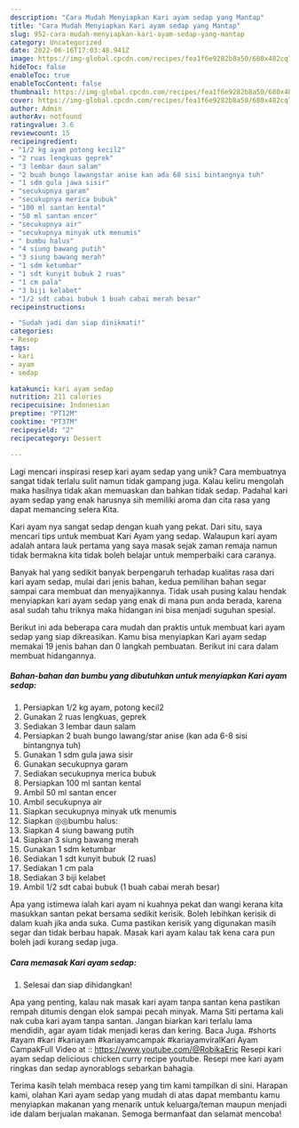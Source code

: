 ```yaml
---
description: "Cara Mudah Menyiapkan Kari ayam sedap yang Mantap"
title: "Cara Mudah Menyiapkan Kari ayam sedap yang Mantap"
slug: 952-cara-mudah-menyiapkan-kari-ayam-sedap-yang-mantap
category: Uncategorized
date: 2022-06-16T17:03:48.941Z
image: https://img-global.cpcdn.com/recipes/fea1f6e9282b8a50/680x482cq70/kari-ayam-sedap-foto-resep-utama.jpg
hideToc: false
enableToc: true
enableTocContent: false
thumbnail: https://img-global.cpcdn.com/recipes/fea1f6e9282b8a50/680x482cq70/kari-ayam-sedap-foto-resep-utama.jpg
cover: https://img-global.cpcdn.com/recipes/fea1f6e9282b8a50/680x482cq70/kari-ayam-sedap-foto-resep-utama.jpg
author: Admin
authorAv: notfound
ratingvalue: 3.6
reviewcount: 15
recipeingredient:
- "1/2 kg ayam potong kecil2"
- "2 ruas lengkuas geprek"
- "3 lembar daun salam"
- "2 buah bungo lawangstar anise kan ada 68 sisi bintangnya tuh"
- "1 sdm gula jawa sisir"
- "secukupnya garam"
- "secukupnya merica bubuk"
- "100 ml santan kental"
- "50 ml santan encer"
- "secukupnya air"
- "secukupnya minyak utk menumis"
- " bumbu halus"
- "4 siung bawang putih"
- "3 siung bawang merah"
- "1 sdm ketumbar"
- "1 sdt kunyit bubuk 2 ruas"
- "1 cm pala"
- "3 biji kelabet"
- "1/2 sdt cabai bubuk 1 buah cabai merah besar"
recipeinstructions:

- "Sudah jadi dan siap dinikmati!"
categories:
- Resep
tags:
- kari
- ayam
- sedap

katakunci: kari ayam sedap 
nutrition: 211 calories
recipecuisine: Indonesian
preptime: "PT12M"
cooktime: "PT37M"
recipeyield: "2"
recipecategory: Dessert

---
```





Lagi mencari inspirasi resep kari ayam sedap yang unik? Cara membuatnya sangat tidak terlalu sulit namun tidak gampang juga. Kalau keliru mengolah maka hasilnya tidak akan memuaskan dan bahkan tidak sedap. Padahal kari ayam sedap yang enak harusnya sih memiliki aroma dan cita rasa yang dapat memancing selera Kita.





Kari ayam nya sangat sedap dengan kuah yang pekat. Dari situ, saya mencari tips untuk membuat Kari Ayam yang sedap. Walaupun kari ayam adalah antara lauk pertama yang saya masak sejak zaman remaja namun tidak bermakna kita tidak boleh belajar untuk memperbaiki cara caranya.

Banyak hal yang sedikit banyak berpengaruh terhadap kualitas rasa dari kari ayam sedap, mulai dari jenis bahan, kedua pemilihan bahan segar sampai cara membuat dan menyajikannya. Tidak usah pusing kalau hendak menyiapkan kari ayam sedap yang enak di mana pun anda berada, karena asal sudah tahu triknya maka hidangan ini bisa menjadi suguhan spesial.






Berikut ini ada beberapa cara mudah dan praktis untuk membuat kari ayam sedap yang siap dikreasikan. Kamu bisa menyiapkan Kari ayam sedap memakai 19 jenis bahan dan 0 langkah pembuatan. Berikut ini cara dalam membuat hidangannya.

<!--inarticleads1-->

##### Bahan-bahan dan bumbu yang dibutuhkan untuk menyiapkan Kari ayam sedap:

1. Persiapkan 1/2 kg ayam, potong kecil2
1. Gunakan 2 ruas lengkuas, geprek
1. Sediakan 3 lembar daun salam
1. Persiapkan 2 buah bungo lawang/star anise (kan ada 6-8 sisi bintangnya tuh)
1. Gunakan 1 sdm gula jawa sisir
1. Gunakan secukupnya garam
1. Sediakan secukupnya merica bubuk
1. Persiapkan 100 ml santan kental
1. Ambil 50 ml santan encer
1. Ambil secukupnya air
1. Siapkan secukupnya minyak utk menumis
1. Siapkan  ◎◎bumbu halus:
1. Siapkan 4 siung bawang putih
1. Siapkan 3 siung bawang merah
1. Gunakan 1 sdm ketumbar
1. Sediakan 1 sdt kunyit bubuk (2 ruas)
1. Sediakan 1 cm pala
1. Sediakan 3 biji kelabet
1. Ambil 1/2 sdt cabai bubuk (1 buah cabai merah besar)


Apa yang istimewa ialah kari ayam ni kuahnya pekat dan wangi kerana kita masukkan santan pekat bersama sedikit kerisik. Boleh lebihkan kerisik di dalam kuah jika anda suka. Cuma pastikan kerisik yang digunakan masih segar dan tidak berbau hapak. Masak kari ayam kalau tak kena cara pun boleh jadi kurang sedap juga. 

<!--inarticleads2-->

##### Cara memasak Kari ayam sedap:


1. Selesai dan siap dihidangkan!

Apa yang penting, kalau nak masak kari ayam tanpa santan kena pastikan rempah ditumis dengan elok sampai pecah minyak. Mama Siti pertama kali nak cuba kari ayam tanpa santan. Jangan biarkan kari terlalu lama mendidih, agar ayam tidak menjadi keras dan kering. Baca Juga. #shorts #ayam #kari #kariayam #kariayamcampak #kariayamviralKari Ayam CampakFull Video at :: https://www.youtube.com/@RobikaEric Resepi kari ayam sedap delicious chicken curry recipe youtube. Resepi mee kari ayam ringkas dan sedap aynorablogs sebarkan bahagia. 

Terima kasih telah membaca resep yang tim kami tampilkan di sini. Harapan kami, olahan Kari ayam sedap yang mudah di atas dapat membantu kamu menyiapkan makanan yang menarik untuk keluarga/teman maupun menjadi ide dalam berjualan makanan. Semoga bermanfaat dan selamat mencoba!
